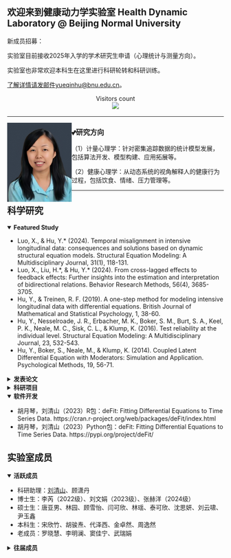 ## 欢迎来到健康动力学实验室 Health Dynamic Laboratory @ Beijing Normal University


新成员招募：

实验室目前接收2025年入学的学术研究生申请（心理统计与测量方向）。

实验室也非常欢迎本科生在这里进行科研轮转和科研训练。

了解详情请发邮件yueqinhu@bnu.edu.cn。
</p>
<p align="center"> 
  Visitors count<br>
  <img src="https://profile-counter.glitch.me/yueqinhu/count.svg" />
</p>

  ---
  
<p>
  <img width="150" align='left' src="https://github.com/yueqinhu/yueqinhu/blob/main/img/profile.png?raw=true">
</p>

### 💕研究方向

（1）计量心理学：针对密集追踪数据的统计模型发展，包括算法开发、模型构建、应用拓展等。

（2）健康心理学：从动态系统的视角解释人的健康行为过程，包括饮食、情绪、压力管理等。

 ---

<h2> 科学研究</h2>

<details   open>
 <summary><strong>Featured Study</strong></summary>
<ul> 
<li> Luo, X., & Hu, Y.* (2024). Temporal misalignment in intensive longitudinal data: consequences and solutions based on dynamic structural equation models. Structural Equation Modeling: A Multidisciplinary Journal, 31(1), 118-131.</li>
 <li> Luo, X., Liu, H.*, & Hu, Y.* (2024). From cross-lagged effects to feedback effects: Further insights into the estimation and interpretation of bidirectional relations. Behavior Research Methods, 56(4), 3685-3705. </li>
 <li> Hu, Y., & Treinen, R. F. (2019). A one-step method for modeling intensive longitudinal data with differential equations. British Journal of Mathematical and Statistical Psychology, 1, 38-60.</li>
<li> Hu, Y., Nesselroade, J. R., Erbacher, M. K., Boker, S. M., Burt, S. A., Keel, P. K., Neale, M. C., Sisk, C. L., & Klump, K. (2016). Test reliability at the individual level. Structural Equation Modeling: A Multidisciplinary Journal, 23, 532-543.</li>
 <li> Hu, Y., Boker, S., Neale, M., & Klump, K. (2014). Coupled Latent Differential Equation with Moderators: Simulation and Application. Psychological Methods, 19, 56-71.</li>
</ul>
</details>

<details>
 <summary><strong>发表论文</strong></summary>
<ul>
 <li> Luo, X., & Hu, Y.* (2024). Temporal misalignment in intensive longitudinal data: consequences and solutions based on dynamic structural equation models. Structural Equation Modeling: A Multidisciplinary Journal, 31(1), 118-131.</li>
 <li>  Li, M., & Hu, Y.* (2024). A Hybrid Method: Resolving the Impact of Variable Ordering in Bayesian Network Structure Learning. Fudan Journal of the Humanities and Social Sciences, 1-17.</li>
 <li> Luo, X., Liu, H.*, & Hu, Y.* (2024). From cross-lagged effects to feedback effects: Further insights into the estimation and interpretation of bidirectional relations. Behavior Research Methods, 56(4), 3685-3705. </li>
<li> Li, R., Shen, Y., Meng, Z., & Hu, Y.* (2024). Longitudinal Relationships Among Child School Engagement, Parental Monitoring, and Child Prosocial Behavior: A Child-Parent Synergistic Mechanism. Journal of Youth and Adolescence, 1-12.</li>
<li> Zheng, Y.*, Xu, J., Li, K., & Hu, Y.* (2024). A dynamical systems investigation of the co-regulation between perceived daily parental warmth and adolescent attention-deficit/hyperactivity disorder symptoms. Research on Child and Adolescent Psychopathology, 52(1), 111-124.</li>
<li> Wang, H., Xu, J., Fu, S., Tsang, U. K., Ren, H., Zhang, S., Hu, Y.*, & Han, Z. R.* (2024). Friend emotional support and dynamics of adolescent socioemotional problems. Journal of youth and adolescence, 1-14.    </li>
<li>  Luo, X., Hu, Y., & Liu, H. (2024). Assessing Between-and Within-Person Reliabilities of Items and Scale for Daily Procrastination: A Multilevel and Dynamic Approach. Assessment, 10731911241235467.   </li>
<li>  Xu, J., Wang, H., Morrow, K. E., Xu, Y., Gao, M. M., Hu, Y., & Han, Z. R. (2024). Respiratory sinus arrhythmia (RSA) dynamics matter for children's emotion regulation: RSA inertia and instability within a stress task. Child Development, 95(1), 70-81.   </li>
<li>  Luo, X., Ma, J., & Hu, Y.* (2023). Dynamic and bidirectional relation between mindfulness and procrastination among female college students. Mindfulness, 14(9), 2265-2275.   </li>
<li>  Gan, Y., Wang, L., Schwarzer, R., Chen, G., & Hu, Y.* (2023). Eating healthy under work stress: A gene stress interaction model. Health Psychology, 42(7), 425.   </li>
 <li> 胡月琴，王理中，陈钢，甘怡群. (2023). CSF3R和行动控制对应激与健康饮食关系的调节作用：应激影响健康行为的个体化模型的初步证据. 心理学报. 55，8，1-12.</li>
 <li> 吴凡，胡月琴. (2023). 人格动态性：过程与特质整合视角. 心理科学进展. 31(7), 1269.</li>
<li>  Luo, X., & Hu, Y*. (2023). The competitive interaction between food cravings and unhealthy snacking: an application of the predator-prey model in psychology. Current Psychology, 42(32), 28484-28492.   </li>
<li>   Xu, J., Wang, H., Liu, S., Hale, M., Weng, X., Ahemaitijiang, N., Hu., Y.*, Suveg, C., & Han, Z*. (2023). Relations among family, peer, and academic stress and adjustment in Chinese adolescents: A daily diary analysis. Developmental Psychology, 59(7), 1346.  </li>
 <li> De Nadai, A., Hu, Y., & Thompson, W. K. (2022). Data pollution in Neuropsychiatry-an under-recognized but critical barrier to research progress. JAMA Psychiatry, 79(2), 97-98.</li>
 <li> Shen, Y., Lee, H., Choi, Y., Hu, Y., & Kim, K. (2022). Ethnic-racial socialization, ethnic-racial identity, and depressive symptoms in Korean adolescents in the United States and China. Journal of Youth and Adolescence, 51(2), 377-392.</li>
 <li> Li, Y., Hu, Y., Yang, W., Wang, Y. (2021). Daily interventions and assessments: The effect of online self-compassion meditation on psychological health. Applied Psychology: Health Well-Being, 13(4), 906-921.</li>
 <li> Hu, Y., Stephenson, K., & Klare, D. (2020). The dynamic relationship between daily caffeine intake and sleep duration in middle-aged and older adults. Journal of Sleep Research, 29(6), e12996</li>
 <li> Snyder, M., Haskard-Zolnierek, K., Howard, K., & Hu, Y. (2020). Weight stigma is associated with provider-patient relationship factors and adherence for individuals with hypothyroidism. Journal of Health Psychology, 27(3), 702-712.</li>
 <li> Hu, Y., Visser, M., & Kaiser, S. (2020). Perceived Stress and Sleep Quality in Midlife and Later: Controlling for Genetic and Environmental Influences. Behavioral Sleep Medicine, 18(4), 537-549.</li>
 <li> Ginsburg, H., Hu, Y., & Robinson, B. (2020). Little Albert’s fear conditioning disappears when Watson’s different presentations of the rat before and after conditioning are controlled. North American Journal of Psychology, 22(4), 661-678.</li>
 <li> Shen,Y., Seo, E., Hu, Y., Zhang, M., & Chao, R. K. (2019). Measurement Invariance of Language Brokering Extent and Attitudes in Linguistic Minority Adolescents: Item Response Theory Analyses. Cultural Diversity and Ethnic Minority Psychology, 25, 170-178.</li>
 <li> Hu, Y., & Treinen, R. F. (2019). A one-step method for modeling intensive longitudinal data with differential equations. British Journal of Mathematical and Statistical Psychology, 1, 38-60.</li>
 <li> Menge, L. R., Hu Y., Crixell, S., Lloyd, L, Bezner, J., Burke, T. (2019). Influences on Catered Event Ordering in a University Workplace: Development and Validation of the Understanding Food Ordering (UFO) Survey. American Journal of Health Promotion, 33(4), 616-619.</li>
 <li> Hu, Y., Huang, Y. (2018). Dynamic Regulation toward an External Stimulus: A Differential Equation Model. Multivariate Behavioral Research, 53(6), 925-939.</li>
 <li> Hu, Y., Wang, Y., Sun, Y., Arteta Garcia, J., & Purol, S. (2018). Diary Study: The Protective Role of Self-Compassion on Stress-related Poor Sleep Quality. Mindfulness, 9, 1931-1940.</li>
 <li> Menge, L.R., Crixell, S., Hu, Y., Lloyd, L., Bezner, J., Burke, T. Oliver, J. (2018). Policies and Other Influences on Food-Ordering Decisions for Catered Events in a University Workplace. Journal of Nutrition Education and Behavior, 7, S122-S123.</li>
 <li> Hu, Y., Boker, S. (2017). Latent differential equation models for binary and ordinal data. Structural Equation Modeling: A Multidisciplinary Journal. 24, 52-64.</li>
 <li> Hu, Y., Nesselroade, J. R., Erbacher, M. K., Boker, S. M., Burt, S. A., Keel, P. K., Neale, M. C., Sisk, C. L., & Klump, K. (2016). Test reliability at the individual level. Structural Equation Modeling: A Multidisciplinary Journal, 23, 532-543.</li>
 <li> Boker, S. M., Staples, A. D., & Hu, Y. (2016). Dynamics of change and change in dynamics. Journal for Person-Oriented Research, 2, 34-55.</li>
 <li> Arteta Garcia, J., Cobos, B. A., Hu, Y., Jordan, K., & Howard, K. (2016). Evaluation of how depression and anxiety mediate the relationship between pain catastrophizing and prescription opioid misuse in a chronic pain population. Pain Medicine, 17(2), 295-303.</li>
 <li> Hu, Y., Xu, Y., Tornello, S. (2016). Stability of self-reported same-sex and bisexual Attraction from adolescence to adulthood. Archives of Sexual Behavior, 45(3), 651-659.</li>
 <li> Hu, Y., Boker, S., Neale, M., & Klump, K. (2014). Coupled Latent Differential Equation with Moderators: Simulation and Application. Psychological Methods, 19, 56-71.</li>
 <li> Lambert, A. E., Hu,Y.,  Magee, J. C.,  Beadel, J. R. & Teachman, B. A. (2014). Thought Suppression Across Time: Change in Frequency and Duration of Thought Recurrence. Journal of Obsessive Compulsive and Related Disorders, 1, 21-28.</li>
 <li> Gasimova, F., Robitzsch, A., Wilhelm, O., Boker, S., Hu, Y., & Hülür, G. (2014). Dynamical systems analysis applied to working memory data. Frontiers in Psychology, 5, 687.</li>
 <li> Haedt-Matt, A. A., Keel, P. K., Racine, S., Burt, A., Hu, Y., Boker, S., Neale, M., & Klump, K. (2014). Do emotional eating urges regulate affect? Concurrent and prospective associations and implications for risk models of binge eating. International Journal of Eating Disorders, 47(8), 874-877.</li>
 <li> Hu, Y., & Boker, S. (2013). Permutation Tests of Coupled Latent Differential Equations, Multivariate Behavioral Research, 48, 160.</li>
 <li> Klump, K.L., Keel, P.K., Racine, S.E., Burt, S.A., Neale, M., Sisk, C.L., Boker, S. M., & Hu, Y. (2013). The interactive effects of estrogen and progesterone on changes in emotional eating across the menstrual cycle. Journal of Abnormal Psychology, 122, 131-137.</li>
 <li> Hu, Y., Gan, Y., Liu, Y., (2012). How Chinese people infer helper’s ambiguous intentions: Helper effort and interpersonal relationships. International Journal of Psychology, 1, 1-12.</li>
 <li> Hu, Y., & Gan, Y., (2011). Future-Oriented Coping and Job Hunting among College Students. Psychological Record. 61(2), 253-268.</li>
 <li> Gan, Y., Hu, Y., & Zhang, Y. (2010). Proactive and preventive coping in adjustment to college. Psychological record, 60, Spring issue.</li>
 <li> 胡月琴，甘怡群. (2008). 青少年心理韧性量表的编制和效度验证. 心理学报，40，902-912.</li>
 <li> 甘怡群，奚庄庄，胡月琴，张轶文. (2007). 核心自我评价预测学业倦怠的新成分：集体自尊. 北京大学学报，43， 716-722.</li>
</ul>
</details>

<details>
 <summary><strong>科研项目</strong></summary>
  <ul>
<li>密集追踪数据动态建模新方法:数值优化算法及样本量设计(2022-2025，国家自然科学基金面上项目32171089)，主持</li>
<li>XXX心理健康多维评估预警体系建设项目（2024-2025，部委委托项目），主持</li>
<li>基于多模信号的情绪感知及其在内容推荐中的应用研究（2023-2024，淘宝中国），主持 </li>
<li>大学生自杀危机预防与干预全过程模型的建构、优化与应用研究（2022-2023，项目号：310499101，北京师范大学），子课题主持</li>
<li>中学生自伤与伤人风险测评工具的开发（2022-2023，杭州铭师堂），主持</li>
<li>National Institutes of Health (001452-00001): Innovative physiological predictors of college drinking. Co-Investigator</li>
<li>Texas State Research Enhancement Program: Using Derivatives to Analyze Within-Individual Fluctuations. Principal Investigator.</li>
<li>Texas State University Start-Up Fund: The Dynamic Relationship between Daily Habits and Healthy sleep. Principal Investigator</li>
<li>国家自然科学基金青年项目(31700961)：自我悲悯干预对心血管疾病患者心脏康复的作用与机制。参与</li>
<li>教育部人文社科专项项目（16YJCZH107）：自我悲悯干预对于成年初显期人群健康促进行为的干预研究。参与</li>
<li>广东省自然科学基金项目（2017A030310423）：儿童精神病态的异质性发展轨迹：表观遗传与教养环境的共同作用。参与</li>
</ul>
</details>

<details  open>
 <summary><strong>软件开发</strong></summary>
<ul>
<li>胡月琴，刘清山（2023）R包：deFit: Fitting Differential Equations to Time Series Data. https://cran.r-project.org/web/packages/deFit/index.html</li>
<li>胡月琴，刘清山（2023）Python包：deFit: Fitting Differential Equations to Time Series Data. https://pypi.org/project/deFit/</li>
</ul>
 </details>


<h2> 实验室成员</h2>
<details  open>
 <summary><strong>活跃成员</strong></summary>
  <ul>
<li> 科研助理：<a href='http://www.annletter.com/'>刘清山</a>、顾潇丹</li>
<li> 博士生：李芮（2022级）、刘文娟（2023级）、张赫洋（2024级）</li>
<li> 硕士生：唐亚男、林园、顾雪怡、闫可欣、林瑶、泰可欣、沈思妍、刘云啸、尹玉鑫</li>
<li> 本科生：宋欣竹、胡骏焘、代泽西、金卓然、周逸然</li>
<li> 老成员：罗晓慧、李明澜、窦佳宁、武瑞娟</li>
</ul>
</details>
 <details>
 <summary><strong>往届成员</strong></summary>
  <ul>
<li>科研助理：姜羽振</li>  
<li>2020级硕士：吴凡</li>
<li>2021级硕士：刘清山、武瑞娟、刘诗、王雨朦、曹一荻</li>
<li>2022级硕士：李明澜、王飞鹏、周小涵</li>
<li>2019级本科生：王新蕾、罗晓慧、谢安琦、张冯铭依、邓艾林、蒲柯岑、施逸琳、王韵衡</li>
<li>2020级本科生：朱昱豪、窦佳宁、孟一凡、马静薇、范钰滢、梁雨彤、赵静雅</li>
</ul>
</details> 

